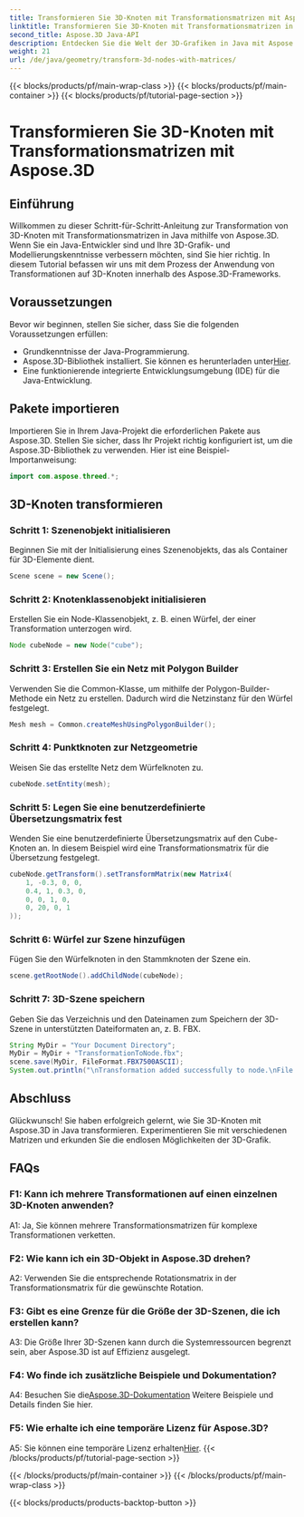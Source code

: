 ```yaml
---
title: Transformieren Sie 3D-Knoten mit Transformationsmatrizen mit Aspose.3D
linktitle: Transformieren Sie 3D-Knoten mit Transformationsmatrizen in Java mit Aspose.3D
second_title: Aspose.3D Java-API
description: Entdecken Sie die Welt der 3D-Grafiken in Java mit Aspose.3D. Lernen Sie, Knoten mithilfe von Transformationsmatrizen mühelos zu transformieren.
weight: 21
url: /de/java/geometry/transform-3d-nodes-with-matrices/
---
```


{{< blocks/products/pf/main-wrap-class >}}
{{< blocks/products/pf/main-container >}}
{{< blocks/products/pf/tutorial-page-section >}}

# Transformieren Sie 3D-Knoten mit Transformationsmatrizen mit Aspose.3D

## Einführung

Willkommen zu dieser Schritt-für-Schritt-Anleitung zur Transformation von 3D-Knoten mit Transformationsmatrizen in Java mithilfe von Aspose.3D. Wenn Sie ein Java-Entwickler sind und Ihre 3D-Grafik- und Modellierungskenntnisse verbessern möchten, sind Sie hier richtig. In diesem Tutorial befassen wir uns mit dem Prozess der Anwendung von Transformationen auf 3D-Knoten innerhalb des Aspose.3D-Frameworks.

## Voraussetzungen

Bevor wir beginnen, stellen Sie sicher, dass Sie die folgenden Voraussetzungen erfüllen:

- Grundkenntnisse der Java-Programmierung.
-  Aspose.3D-Bibliothek installiert. Sie können es herunterladen unter[Hier](https://releases.aspose.com/3d/java/).
- Eine funktionierende integrierte Entwicklungsumgebung (IDE) für die Java-Entwicklung.

## Pakete importieren

Importieren Sie in Ihrem Java-Projekt die erforderlichen Pakete aus Aspose.3D. Stellen Sie sicher, dass Ihr Projekt richtig konfiguriert ist, um die Aspose.3D-Bibliothek zu verwenden. Hier ist eine Beispiel-Importanweisung:

```java
import com.aspose.threed.*;

```

## 3D-Knoten transformieren

### Schritt 1: Szenenobjekt initialisieren

Beginnen Sie mit der Initialisierung eines Szenenobjekts, das als Container für 3D-Elemente dient.

```java
Scene scene = new Scene();
```

### Schritt 2: Knotenklassenobjekt initialisieren

Erstellen Sie ein Node-Klassenobjekt, z. B. einen Würfel, der einer Transformation unterzogen wird.

```java
Node cubeNode = new Node("cube");
```

### Schritt 3: Erstellen Sie ein Netz mit Polygon Builder

Verwenden Sie die Common-Klasse, um mithilfe der Polygon-Builder-Methode ein Netz zu erstellen. Dadurch wird die Netzinstanz für den Würfel festgelegt.

```java
Mesh mesh = Common.createMeshUsingPolygonBuilder();
```

### Schritt 4: Punktknoten zur Netzgeometrie

Weisen Sie das erstellte Netz dem Würfelknoten zu.

```java
cubeNode.setEntity(mesh);
```

### Schritt 5: Legen Sie eine benutzerdefinierte Übersetzungsmatrix fest

Wenden Sie eine benutzerdefinierte Übersetzungsmatrix auf den Cube-Knoten an. In diesem Beispiel wird eine Transformationsmatrix für die Übersetzung festgelegt.

```java
cubeNode.getTransform().setTransformMatrix(new Matrix4(
    1, -0.3, 0, 0,
    0.4, 1, 0.3, 0,
    0, 0, 1, 0,
    0, 20, 0, 1
));
```

### Schritt 6: Würfel zur Szene hinzufügen

Fügen Sie den Würfelknoten in den Stammknoten der Szene ein.

```java
scene.getRootNode().addChildNode(cubeNode);
```

### Schritt 7: 3D-Szene speichern

Geben Sie das Verzeichnis und den Dateinamen zum Speichern der 3D-Szene in unterstützten Dateiformaten an, z. B. FBX.

```java
String MyDir = "Your Document Directory";
MyDir = MyDir + "TransformationToNode.fbx";
scene.save(MyDir, FileFormat.FBX7500ASCII);
System.out.println("\nTransformation added successfully to node.\nFile saved at " + MyDir);
```

## Abschluss

Glückwunsch! Sie haben erfolgreich gelernt, wie Sie 3D-Knoten mit Aspose.3D in Java transformieren. Experimentieren Sie mit verschiedenen Matrizen und erkunden Sie die endlosen Möglichkeiten der 3D-Grafik.

## FAQs

### F1: Kann ich mehrere Transformationen auf einen einzelnen 3D-Knoten anwenden?

A1: Ja, Sie können mehrere Transformationsmatrizen für komplexe Transformationen verketten.

### F2: Wie kann ich ein 3D-Objekt in Aspose.3D drehen?

A2: Verwenden Sie die entsprechende Rotationsmatrix in der Transformationsmatrix für die gewünschte Rotation.

### F3: Gibt es eine Grenze für die Größe der 3D-Szenen, die ich erstellen kann?

A3: Die Größe Ihrer 3D-Szenen kann durch die Systemressourcen begrenzt sein, aber Aspose.3D ist auf Effizienz ausgelegt.

### F4: Wo finde ich zusätzliche Beispiele und Dokumentation?

 A4: Besuchen Sie die[Aspose.3D-Dokumentation](https://reference.aspose.com/3d/java/) Weitere Beispiele und Details finden Sie hier.

### F5: Wie erhalte ich eine temporäre Lizenz für Aspose.3D?

 A5: Sie können eine temporäre Lizenz erhalten[Hier](https://purchase.aspose.com/temporary-license/).
{{< /blocks/products/pf/tutorial-page-section >}}

{{< /blocks/products/pf/main-container >}}
{{< /blocks/products/pf/main-wrap-class >}}

{{< blocks/products/products-backtop-button >}}
